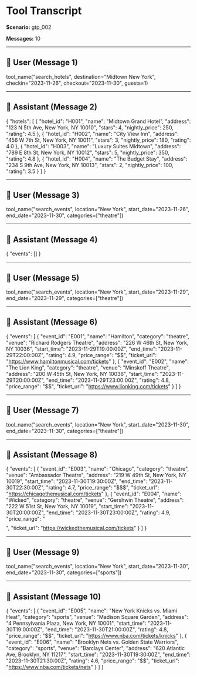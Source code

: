 # Tool Transcript

**Scenario:** gtp_002

**Messages:** 10

---

## 👤 User (Message 1)

tool\_name("search\_hotels", destination="Midtown New York", checkin="2023-11-26", checkout="2023-11-30", guests=1)

---

## 🤖 Assistant (Message 2)

{
  "hotels": [
    {
      "hotel\_id": "H001",
      "name": "Midtown Grand Hotel",
      "address": "123 N 5th Ave, New York, NY 10010",
      "stars": 4,
      "nightly\_price": 250,
      "rating": 4.5
    },
    {
      "hotel\_id": "H002",
      "name": "City View Inn",
      "address": "456 W 7th St, New York, NY 10011",
      "stars": 3,
      "nightly\_price": 180,
      "rating": 4.0
    },
    {
      "hotel\_id": "H003",
      "name": "Luxury Suites Midtown",
      "address": "789 E 8th St, New York, NY 10012",
      "stars": 5,
      "nightly\_price": 350,
      "rating": 4.8
    },
    {
      "hotel\_id": "H004",
      "name": "The Budget Stay",
      "address": "234 S 9th Ave, New York, NY 10013",
      "stars": 2,
      "nightly\_price": 100,
      "rating": 3.5
    }
  ]
}

---

## 👤 User (Message 3)

tool\_name("search\_events", location="New York", start\_date="2023-11-26", end\_date="2023-11-30", categories=["theatre"])

---

## 🤖 Assistant (Message 4)

{
  "events": []
}

---

## 👤 User (Message 5)

tool\_name("search\_events", location="New York", start\_date="2023-11-29", end\_date="2023-11-29", categories=["theatre"])

---

## 🤖 Assistant (Message 6)

{
  "events": [
    {
      "event\_id": "E001",
      "name": "Hamilton",
      "category": "theatre",
      "venue": "Richard Rodgers Theatre",
      "address": "226 W 46th St, New York, NY 10036",
      "start\_time": "2023-11-29T19:00:00Z",
      "end\_time": "2023-11-29T22:00:00Z",
      "rating": 4.9,
      "price\_range": "$$",
      "ticket\_url": "https://www.hamiltonmusical.com/tickets"
    },
    {
      "event\_id": "E002",
      "name": "The Lion King",
      "category": "theatre",
      "venue": "Minskoff Theatre",
      "address": "200 W 45th St, New York, NY 10036",
      "start\_time": "2023-11-29T20:00:00Z",
      "end\_time": "2023-11-29T23:00:00Z",
      "rating": 4.8,
      "price\_range": "$$",
      "ticket\_url": "https://www.lionking.com/tickets"
    }
  ]
}

---

## 👤 User (Message 7)

tool\_name("search\_events", location="New York", start\_date="2023-11-30", end\_date="2023-11-30", categories=["theatre"])

---

## 🤖 Assistant (Message 8)

{
  "events": [
    {
      "event\_id": "E003",
      "name": "Chicago",
      "category": "theatre",
      "venue": "Ambassador Theatre",
      "address": "219 W 49th St, New York, NY 10019",
      "start\_time": "2023-11-30T19:30:00Z",
      "end\_time": "2023-11-30T22:30:00Z",
      "rating": 4.7,
      "price\_range": "$$$",
      "ticket\_url": "https://chicagothemusical.com/tickets"
    },
    {
      "event\_id": "E004",
      "name": "Wicked",
      "category": "theatre",
      "venue": "Gershwin Theatre",
      "address": "222 W 51st St, New York, NY 10019",
      "start\_time": "2023-11-30T20:00:00Z",
      "end\_time": "2023-11-30T23:00:00Z",
      "rating": 4.9,
      "price\_range": "$$$$",
      "ticket\_url": "https://wickedthemusical.com/tickets"
    }
  ]
}

---

## 👤 User (Message 9)

tool\_name("search\_events", location="New York", start\_date="2023-11-30", end\_date="2023-11-30", categories=["sports"])

---

## 🤖 Assistant (Message 10)

{
  "events": [
    {
      "event\_id": "E005",
      "name": "New York Knicks vs. Miami Heat",
      "category": "sports",
      "venue": "Madison Square Garden",
      "address": "4 Pennsylvania Plaza, New York, NY 10001",
      "start\_time": "2023-11-30T19:00:00Z",
      "end\_time": "2023-11-30T21:00:00Z",
      "rating": 4.8,
      "price\_range": "$$",
      "ticket\_url": "https://www.nba.com/tickets/knicks"
    },
    {
      "event\_id": "E006",
      "name": "Brooklyn Nets vs. Golden State Warriors",
      "category": "sports",
      "venue": "Barclays Center",
      "address": "620 Atlantic Ave, Brooklyn, NY 11217",
      "start\_time": "2023-11-30T19:30:00Z",
      "end\_time": "2023-11-30T21:30:00Z",
      "rating": 4.6,
      "price\_range": "$$",
      "ticket\_url": "https://www.nba.com/tickets/nets"
    }
  ]
}

